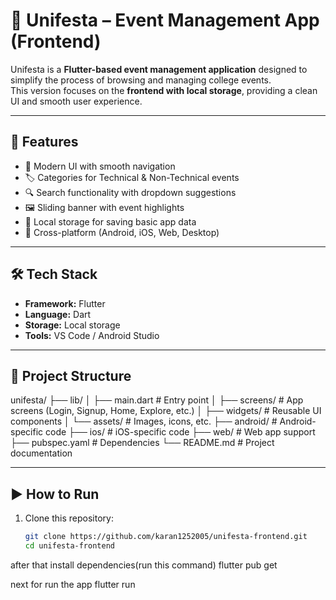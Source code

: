 # 🎉 Unifesta – Event Management App (Frontend)

Unifesta is a **Flutter-based event management application** designed to simplify the process of browsing and managing college events.  
This version focuses on the **frontend with local storage**, providing a clean UI and smooth user experience.

---

## 🚀 Features
- 🎨 Modern UI with smooth navigation
- 🏷️ Categories for Technical & Non-Technical events
- 🔍 Search functionality with dropdown suggestions
- 🖼️ Sliding banner with event highlights
- 📂 Local storage for saving basic app data
- 📱 Cross-platform (Android, iOS, Web, Desktop)

---

## 🛠️ Tech Stack
- **Framework:** Flutter
- **Language:** Dart
- **Storage:** Local storage
- **Tools:** VS Code / Android Studio

---

## 📂 Project Structure
unifesta/
├── lib/
│ ├── main.dart # Entry point
│ ├── screens/ # App screens (Login, Signup, Home, Explore, etc.)
│ ├── widgets/ # Reusable UI components
│ └── assets/ # Images, icons, etc.
├── android/ # Android-specific code
├── ios/ # iOS-specific code
├── web/ # Web app support
├── pubspec.yaml # Dependencies
└── README.md # Project documentation

---

## ▶️ How to Run
1. Clone this repository:
   ```bash
   git clone https://github.com/karan1252005/unifesta-frontend.git
   cd unifesta-frontend

after that 
install dependencies(run this command)
flutter pub get

next for run the app
flutter run
